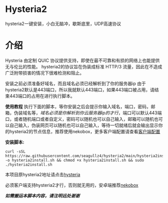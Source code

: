 # Hysteria2
hysteria2一键安装，小白无脑冲，歇斯底里，UDP高速协议



# **介绍**
Hysteria 由定制 QUIC 协议提供支持，即使在最不可靠和有损的网络上也能提供无与伦比的性能。
hysteria2的协议旨在伪装成标准 HTTP/3 流量，因此在不造成广泛附带损害的情况下很难检测和阻止。

安装之前必须准备好域名，而且域名必须已经解析到了你的服务器ip
由于hysteria2默认是443端口，所以我就默认443端口，如果443端口被占用，请结束443端口的占用在进行执行脚本。

**使用教程**
执行下面的脚本，等你安装之后会提示你输入域名，端口，密码，邮箱，伪装域名等，*域名必须是你解析到你云服务器ip的才行*，端口可以默认443端口，或者随机端口或者自定义，密码可以随机也可以自己输入，邮箱可以随机也可以自己输入，伪装网页可以随机也可以自己输入，等待一切就绪后就会输出显示你的hysteria2的节点信息，推荐使用nekobox，更多客户端配置请查看[客户端配置](https://v2.hysteria.network/zh/docs/getting-started/Client/)


**安装脚本:**
```
curl -sSL https://raw.githubusercontent.com/seagullz4/hysteria2/main/hysteria2install.sh -o hysteria2install.sh && chmod +x hysteria2install.sh && sudo ./hysteria2install.sh
```



本项目原hysteria2地址请点击[hysteria](https://github.com/apernet/hysteria)


必须客户端支持hysteria2才行，否则就无用的，安卓端推荐[nekobox](https://github.com/MatsuriDayo/NekoBoxForAndroid)

___如需搬运本脚本内容，请注明远处谢谢___